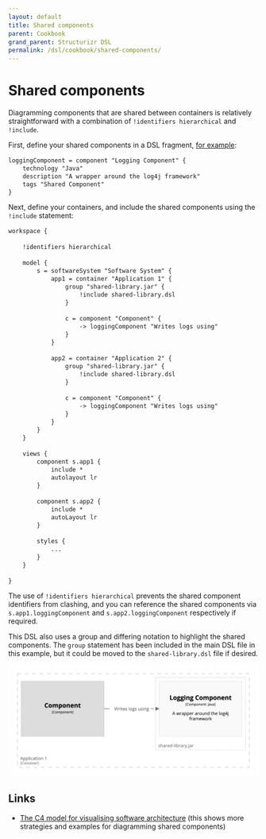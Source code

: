 ```yaml
---
layout: default
title: Shared components
parent: Cookbook
grand_parent: Structurizr DSL
permalink: /dsl/cookbook/shared-components/
---
```


# Shared components

Diagramming components that are shared between containers is relatively straightforward with a combination of
`!identifiers hierarchical` and `!include`.

First, define your shared components in a DSL fragment, [for example](shared-library.dsl):

```
loggingComponent = component "Logging Component" {
    technology "Java"
    description "A wrapper around the log4j framework"
    tags "Shared Component"
}
```

Next, define your containers, and include the shared components using the `!include` statement: 

```
workspace {

    !identifiers hierarchical

    model {
        s = softwareSystem "Software System" {
            app1 = container "Application 1" {
                group "shared-library.jar" {
                    !include shared-library.dsl
                }

                c = component "Component" {
                    -> loggingComponent "Writes logs using"
                }
            }

            app2 = container "Application 2" {
                group "shared-library.jar" {
                    !include shared-library.dsl
                }

                c = component "Component" {
                    -> loggingComponent "Writes logs using"
                }
            }
        }
    }

    views {
        component s.app1 {
            include *
            autolayout lr
        }

        component s.app2 {
            include *
            autoLayout lr
        }

        styles {
            ...
        }
    }
    
}
```

The use of `!identifiers hierarchical` prevents the shared component identifiers from clashing,
and you can reference the shared components via `s.app1.loggingComponent` and `s.app2.loggingComponent` respectively if required.

This DSL also uses a group and differing notation to highlight the shared components.
The `group` statement has been included in the main DSL file in this example, but it could be moved to the `shared-library.dsl` file if desired.

[![](example-1.png)](http://structurizr.com/dsl?src=https://docs.structurizr.com/dsl/cookbook/shared-components/example-1.dsl)

## Links

- [The C4 model for visualising software architecture](https://leanpub.com/visualising-software-architecture) (this shows more strategies and examples for diagramming shared components)